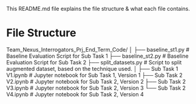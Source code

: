 This README.md file explains the file structure & what each file contains.

# File Structure

Team_Nexus_Interrogators_Prj_End_Term_Code/
│
├── baseline_st1.py           # Baseline Evaluation Script for Sub Task 1
├── baseline_st2.py           # Baseline Evaluation Script for Sub Task 2
├── split_datasets.py         # Script to split augmented dataset, based on the technique used.
│
├── Sub Task 1 V1.ipynb       # Jupyter notebook for Sub Task 1, Version 1
├── Sub Task 2 V2.ipynb       # Jupyter notebook for Sub Task 2, Version 2
├── Sub Task 2 V3.ipynb       # Jupyter notebook for Sub Task 2, Version 3
└── Sub Task 2 V4.ipynb       # Jupyter notebook for Sub Task 2, Version 4
